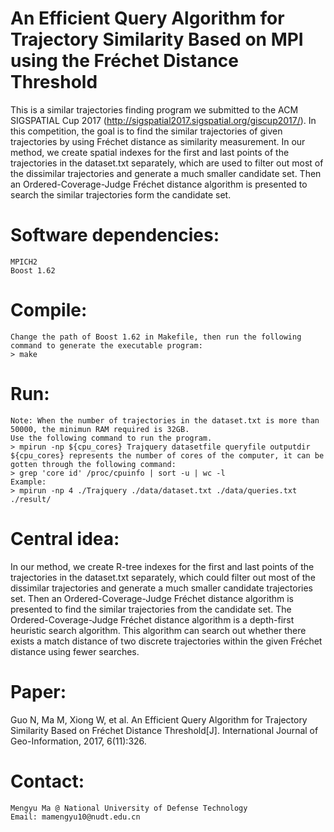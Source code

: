 # An Efficient Query Algorithm for Trajectory Similarity Based on MPI using the Fréchet Distance Threshold 

This is a similar trajectories finding program we submitted to the ACM SIGSPATIAL Cup 2017 (http://sigspatial2017.sigspatial.org/giscup2017/). In this competition, the goal is to find the similar trajectories of given trajectories by using Fréchet distance as similarity measurement. In our method, we create spatial indexes for the first and last points of the trajectories in the dataset.txt separately, which are used to filter out most of the dissimilar trajectories and generate a much smaller candidate set. Then an Ordered-Coverage-Judge Fréchet distance algorithm is presented to search the similar trajectories form the candidate set.

# Software dependencies:
	
	MPICH2
	Boost 1.62


# Compile:
	
	Change the path of Boost 1.62 in Makefile, then run the following command to generate the executable program:
	> make

# Run:
	Note: When the number of trajectories in the dataset.txt is more than 50000, the minimun RAM required is 32GB.
	Use the following command to run the program.
	> mpirun -np ${cpu_cores} Trajquery datasetfile queryfile outputdir
	${cpu_cores} represents the number of cores of the computer, it can be gotten through the following command:
	> grep 'core id' /proc/cpuinfo | sort -u | wc -l
	Example:	
	> mpirun -np 4 ./Trajquery ./data/dataset.txt ./data/queries.txt ./result/
	
# Central idea:

In our method, we create R-tree indexes for the first and last points of the trajectories in the dataset.txt separately, which could filter out most of the dissimilar trajectories and generate a much smaller candidate trajectories set. Then an Ordered-Coverage-Judge Fréchet distance algorithm is presented to find the similar trajectories from the candidate set. The Ordered-Coverage-Judge Fréchet distance algorithm is a depth-first heuristic search algorithm. This algorithm can search out whether there exists a match distance of two discrete trajectories within the given Fréchet distance using fewer searches.

# Paper:

Guo N, Ma M, Xiong W, et al. An Efficient Query Algorithm for Trajectory Similarity Based on Fréchet Distance Threshold[J]. International Journal of Geo-Information, 2017, 6(11):326.

# Contact:

	Mengyu Ma @ National University of Defense Technology
	Email: mamengyu10@nudt.edu.cn

